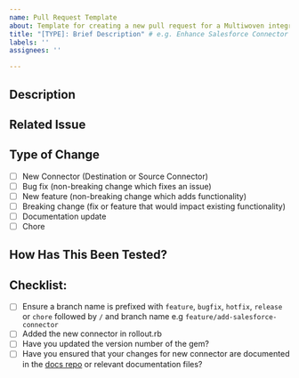 ```yaml
---
name: Pull Request Template
about: Template for creating a new pull request for a Multiwoven integrations gem
title: "[TYPE]: Brief Description" # e.g. Enhance Salesforce Connector Performance
labels: ''
assignees: ''

---
```


## Description
<!-- A brief description of what this pull request does. Include the purpose of the change and any relevant context. e.g
 This PR enhances the performance of the Salesforce connector by implementing batch data processing. -->

## Related Issue
<!-- Link to any related issues or indicate 'None' if applicable e.g
 Relates to issue #123 - 'Improve Salesforce Connector Efficiency'. If none, state 'None'. -->

## Type of Change
- [ ] New Connector (Destination or Source Connector)
- [ ] Bug fix (non-breaking change which fixes an issue)
- [ ] New feature (non-breaking change which adds functionality)
- [ ] Breaking change (fix or feature that would impact existing functionality)
- [ ] Documentation update
- [ ] Chore
  
## How Has This Been Tested?
<!-- Describe the tests that you ran to verify your changes. Provide instructions so we can reproduce. Please also list any relevant details for your test configuration. e.g
Tested with a batch of 10,000 records to ensure data integrity and monitor performance improvements. -->

## Checklist:
- [ ] Ensure a branch name is prefixed with `feature`, `bugfix`, `hotfix`, `release` or `chore` followed by `/` and branch name e.g `feature/add-salesforce-connector`
- [ ] Added the new connector in rollout.rb
- [ ] Have you updated the version number of the gem?
- [ ] Have you ensured that your changes for new connector are documented in the [docs repo](https://github.com/Multiwoven/docs) or relevant documentation files?
